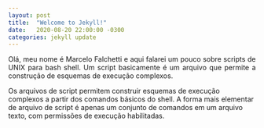 ```yaml
---
layout: post
title:  "Welcome to Jekyll!"
date:   2020-08-20 22:00:00 -0300
categories: jekyll update
---
```


<p style='text-align: justify;'>
Olá, meu nome é Marcelo Falchetti e aqui falarei um pouco sobre scripts de UNIX para bash shell. Um script basicamente é um arquivo que permite a construção de esquemas de execução complexos.

Os arquivos de script permitem construir esquemas de execução complexos a partir dos comandos básicos do shell. A forma mais elementar de arquivo de script é apenas um conjunto de comandos em um arquivo texto, com permissões de execução habilitadas.
</p>

